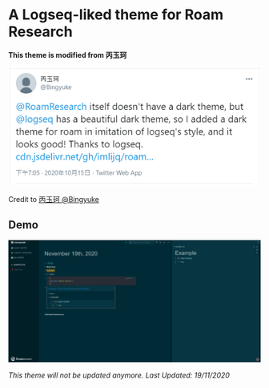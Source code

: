 # A Logseq-liked theme for Roam Research

**This theme is modified from 丙玉珂**

[![Twitter ref](https://raw.githubusercontent.com/1orZero/logseq-liked-Roam-Research-theme/main/twitter.PNG)](https://twitter.com/Bingyuke/status/1316696736287518720)


Credit to [丙玉珂 @Bingyuke](https://twitter.com/Bingyuke)

## Demo
![Screenshot](https://github.com/1orZero/logseq-liked-Roam-Research-theme/blob/main/Screenshot.PNG?raw=true)

*This theme will not be updated anymore. Last Updated: 19/11/2020*
